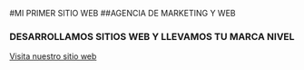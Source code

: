 #MI PRIMER SITIO WEB 
##AGENCIA DE MARKETING Y WEB 
### DESARROLLAMOS SITIOS WEB Y LLEVAMOS TU MARCA NIVEL
[Visita nuestro sitio web](https://www.academiaendigital.com)
